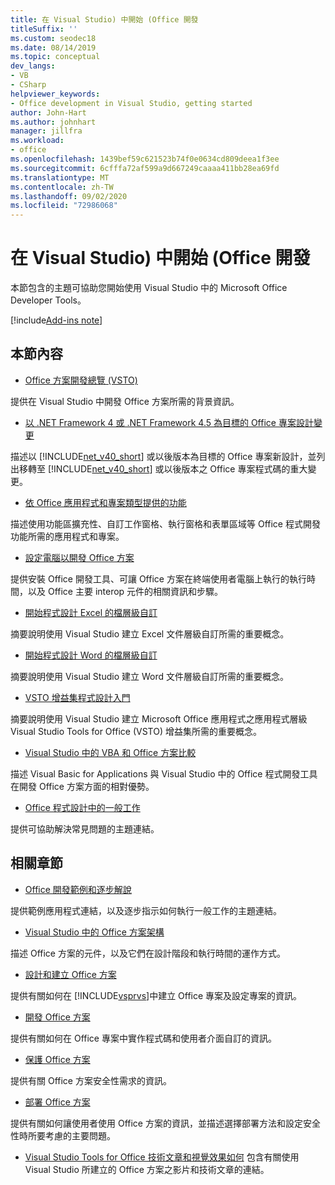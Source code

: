 ```yaml
---
title: 在 Visual Studio) 中開始 (Office 開發
titleSuffix: ''
ms.custom: seodec18
ms.date: 08/14/2019
ms.topic: conceptual
dev_langs:
- VB
- CSharp
helpviewer_keywords:
- Office development in Visual Studio, getting started
author: John-Hart
ms.author: johnhart
manager: jillfra
ms.workload:
- office
ms.openlocfilehash: 1439bef59c621523b74f0e0634cd809deea1f3ee
ms.sourcegitcommit: 6cfffa72af599a9d667249caaaa411bb28ea69fd
ms.translationtype: MT
ms.contentlocale: zh-TW
ms.lasthandoff: 09/02/2020
ms.locfileid: "72986068"
---
```

# <a name="get-started-office-development-in-visual-studio"></a>在 Visual Studio) 中開始 (Office 開發
  本節包含的主題可協助您開始使用 Visual Studio 中的 Microsoft Office Developer Tools。

[!include[Add-ins note](includes/addinsnote.md)]

## <a name="in-this-section"></a>本節內容
- [Office 方案開發總覽 &#40;VSTO&#41;](../vsto/office-solutions-development-overview-vsto.md)

 提供在 Visual Studio 中開發 Office 方案所需的背景資訊。

- [以 .NET Framework 4 或 .NET Framework 4.5 為目標的 Office 專案設計變更](../vsto/changes-to-the-design-of-office-projects-that-target-the-dotnet-framework-4-or-the-dotnet-framework-4-5.md)

 描述以 [!INCLUDE[net_v40_short](../sharepoint/includes/net-v40-short-md.md)] 或以後版本為目標的 Office 專案新設計，並列出移轉至 [!INCLUDE[net_v40_short](../sharepoint/includes/net-v40-short-md.md)] 或以後版本之 Office 專案程式碼的重大變更。

- [依 Office 應用程式和專案類型提供的功能](../vsto/features-available-by-office-application-and-project-type.md)

 描述使用功能區擴充性、自訂工作窗格、執行窗格和表單區域等 Office 程式開發功能所需的應用程式和專案。

- [設定電腦以開發 Office 方案](../vsto/configuring-a-computer-to-develop-office-solutions.md)

 提供安裝 Office 開發工具、可讓 Office 方案在終端使用者電腦上執行的執行時間，以及 Office 主要 interop 元件的相關資訊和步驟。

- [開始程式設計 Excel 的檔層級自訂](../vsto/getting-started-programming-document-level-customizations-for-excel.md)

 摘要說明使用 Visual Studio 建立 Excel 文件層級自訂所需的重要概念。

- [開始程式設計 Word 的檔層級自訂](../vsto/getting-started-programming-document-level-customizations-for-word.md)

 摘要說明使用 Visual Studio 建立 Word 文件層級自訂所需的重要概念。

- [VSTO 增益集程式設計入門](../vsto/getting-started-programming-vsto-add-ins.md)

 摘要說明使用 Visual Studio 建立 Microsoft Office 應用程式之應用程式層級 Visual Studio Tools for Office (VSTO) 增益集所需的重要概念。

- [Visual Studio 中的 VBA 和 Office 方案比較](../vsto/vba-and-office-solutions-in-visual-studio-compared.md)

 描述 Visual Basic for Applications 與 Visual Studio 中的 Office 程式開發工具在開發 Office 方案方面的相對優勢。

- [Office 程式設計中的一般工作](../vsto/common-tasks-in-office-programming.md)

 提供可協助解決常見問題的主題連結。

## <a name="related-sections"></a>相關章節
- [Office 開發範例和逐步解說](../vsto/office-development-samples-and-walkthroughs.md)

 提供範例應用程式連結，以及逐步指示如何執行一般工作的主題連結。

- [Visual Studio 中的 Office 方案架構](../vsto/architecture-of-office-solutions-in-visual-studio.md)

 描述 Office 方案的元件，以及它們在設計階段和執行時間的運作方式。

- [設計和建立 Office 方案](../vsto/designing-and-creating-office-solutions.md)

 提供有關如何在 [!INCLUDE[vsprvs](../sharepoint/includes/vsprvs-md.md)]中建立 Office 專案及設定專案的資訊。

- [開發 Office 方案](../vsto/developing-office-solutions.md)

 提供有關如何在 Office 專案中實作程式碼和使用者介面自訂的資訊。

- [保護 Office 方案](../vsto/securing-office-solutions.md)

 提供有關 Office 方案安全性需求的資訊。

- [部署 Office 方案](../vsto/deploying-an-office-solution.md)

 提供有關如何讓使用者使用 Office 方案的資訊，並描述選擇部署方法和設定安全性時所要考慮的主要問題。

- [Visual Studio Tools for Office 技術文章和視覺效果如何](/previous-versions/office/developer/office-2007/bb871648(v=office.12)) 包含有關使用 Visual Studio 所建立的 Office 方案之影片和技術文章的連結。
